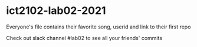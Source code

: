 # ict2102-lab02-2021

Everyone's file contains their favorite song, userid and link to their first repo

Check out slack channel #lab02 to see all your friends' commits
